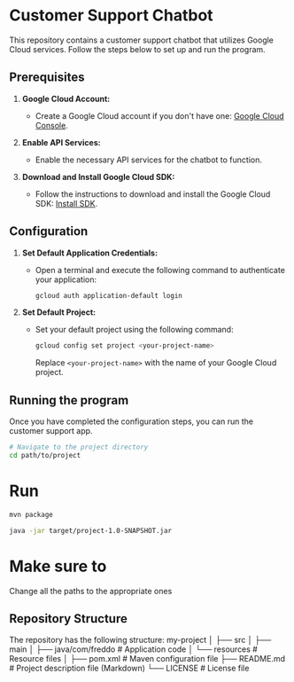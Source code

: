 # Customer Support Chatbot

This repository contains a customer support chatbot that utilizes Google Cloud services. Follow the steps below to set up and run the program.

## Prerequisites

1. **Google Cloud Account:**
   - Create a Google Cloud account if you don't have one: [Google Cloud Console](https://console.cloud.google.com/).

2. **Enable API Services:**
   - Enable the necessary API services for the chatbot to function.

3. **Download and Install Google Cloud SDK:**
   - Follow the instructions to download and install the Google Cloud SDK: [Install SDK](https://cloud.google.com/sdk/docs/install-sdk).

## Configuration

1. **Set Default Application Credentials:**
   - Open a terminal and execute the following command to authenticate your application:
     ```sh
     gcloud auth application-default login
     ```

2. **Set Default Project:**
   - Set your default project using the following command:
     ```sh
     gcloud config set project <your-project-name>
     ```
     Replace `<your-project-name>` with the name of your Google Cloud project.

## Running the program

Once you have completed the configuration steps, you can run the customer support app.

```sh
# Navigate to the project directory
cd path/to/project
```
# Run
```sh
mvn package
```
```sh
java -jar target/project-1.0-SNAPSHOT.jar 
```
# Make sure to 
Change all the paths to the appropriate ones

## Repository Structure

The repository has the following structure:
my-project
│
├── src
│ ├── main
│ ├── java/com/freddo # Application code
│ └── resources # Resource files
│
├── pom.xml # Maven configuration file
├── README.md # Project description file (Markdown)
└── LICENSE # License file

